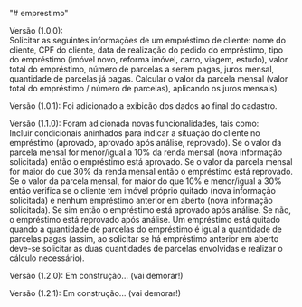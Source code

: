 "# emprestimo" 

Versão (1.0.0):                                                                                         
	Solicitar as seguintes informações de um empréstimo de cliente: nome do cliente, CPF do cliente, data de realização do pedido do empréstimo, tipo do empréstimo (imóvel novo, reforma imóvel, carro, viagem, estudo), valor total do empréstimo, número de parcelas a serem pagas, juros mensal, quantidade de parcelas já pagas. Calcular o valor da parcela mensal (valor total do empréstimo / número de parcelas), aplicando os juros mensais).

Versão (1.0.1):
	Foi adicionado a exibição dos dados ao final do cadastro.

Versão (1.1.0):
	Foram adicionada novas funcionalidades, tais como:                                                             
	Incluir condicionais aninhados para indicar a situação do cliente no empréstimo (aprovado, aprovado após análise, reprovado). Se o valor da parcela mensal for menor/igual a 10% da renda mensal (nova informação solicitada) então o empréstimo está aprovado. Se o valor da parcela mensal for maior do que 30% da renda mensal então o empréstimo está reprovado. Se o valor da parcela mensal, for maior do que 10% e menor/igual a 30% então verifica se o cliente tem imóvel próprio quitado (nova informação solicitada) e nenhum empréstimo anterior em aberto (nova informação solicitada). Se sim então o empréstimo está aprovado após análise. Se não, o empréstimo está reprovado após análise.  Um empréstimo está quitado quando a quantidade de parcelas do empréstimo é igual a quantidade de parcelas pagas (assim, ao solicitar se há empréstimo anterior em aberto deve-se solicitar as duas quantidades de parcelas envolvidas e realizar o cálculo necessário). 

Versão (1.2.0):
	Em construção... (vai demorar!)

Versão (1.2.1):
	Em construção... (vai demorar!)